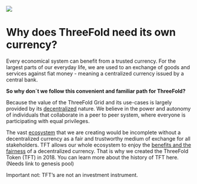 

![](title_slide_truly_decentralized.png)

# Why does ThreeFold need its own currency?


Every economical system can benefit from a trusted currency. For the largest parts of our everyday life, we are used to an exchange of goods and services against fiat money - meaning a centralized currency issued by a central bank. 

**So why don´t we follow this convenient and familiar path for ThreeFold?**

Because the value of the ThreeFold Grid and its use-cases is largely provided by its [decentralized](true_decentralized_internet_system.md) nature. We believe in the power and autonomy of individuals that collaborate in a peer to peer system, where everyone is participating with equal privileges.

The vast [ecosystem](info_threefold\src\partners.md) that we are creating would be incomplete without a decentralized currency as a fair and trustworthy medium of exchange for all stakeholders. TFT allows our whole ecosystem to enjoy the [benefits and the fairness](token_what.md) of a decentralized currency. That is why we created the ThreeFold Token (TFT) in 2018. 
You can learn more about the history of TFT here. (Needs link to genesis pool)




Important not: TFT’s are not an investment instrument.
